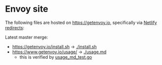 # Envoy site

The following files are hosted on https://getenvoy.io, specifically via [Netlify redirects](https://github.com/tetratelabs/getenvoy.io/blob/master/site/static/_redirects):

Latest master merge:
* https://getenvoy.io/install.sh -> [./install.sh](install.sh)
* https://www.getenvoy.io/usage/ -> [./usage.md](usage.md)
  * this is verified by [usage_md_test.go](../internal/cmd/usage_md_test.go)
